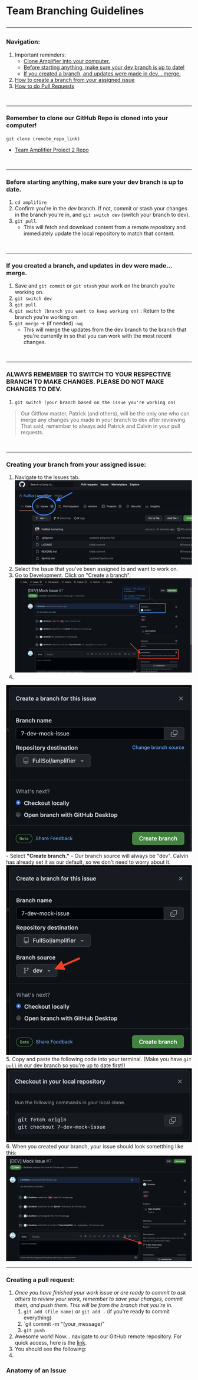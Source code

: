# Team Branching Guidelines <hr>

### Navigation:
1. Important reminders:
    - [Clone Amplifier into your computer.](#remember-to-clone-our-github-repo-is-cloned-into-your-computer) 
    - [Before starting anything, make sure your dev branch is up to date!](#before-starting-anything-make-sure-your-dev-branch-is-up-to-date)
    - [If you created a branch, and updates were made in dev... merge.](#if-you-created-a-branch-and-updates-in-dev-were-made-merge) 
2. [How to create a branch from your assigned issue](#creating-your-branch-from-your-assigned-issue)
3. [How to do Pull Requests](#creating-a-pull-request)


<br>
<hr>

### Remember to clone our GitHub Repo is cloned into your computer! 
`git clone (remote_repo_link)` 
- [Team Amplifier Project 2 Repo](https://github.com/FullSol/amplifire)
<br>
<hr>

### Before starting anything, make sure your dev branch is up to date. 
1. `cd amplifire`
2. Confirm you're in the _dev_ branch. If not, commit or stash your changes in the branch you're in, and `git switch dev` (switch your branch to dev).
3. `git pull`.
    - This will fetch and download content from a remote repository and immediately update the local repository to match that content.
<br>
<hr>

### If you created a branch, and updates in dev were made... merge. 
1. Save and `git commit` or `git stash` your work on the branch you're working on.
2. `git switch dev`
3. `git pull`.
4. `git switch (branch you want to keep working on)` : Return to the branch you're working on. 
5. `git merge` -> (if needed) `:wq`
    - This will merge the updates from the dev branch to the branch that you're currently in so that you can work with the most recent changes. 
<br>
<hr>

### ALWAYS REMEMBER TO SWITCH TO YOUR RESPECTIVE BRANCH TO MAKE CHANGES. PLEASE DO NOT MAKE CHANGES TO DEV. 
1. `git switch (your branch based on the issue you're working on)`

>Our Gitflow master, Patrick (and others), will be the only one who can merge any changes you made in your branch to dev after reviewing. That said, remember to always add Patrick and Calvin in your pull requests. 
<br>
<hr>


### Creating your branch from your assigned issue:
1. Navigate to the Issues tab.
![Issues](./images/Issues.png)
2. Select the Issue that you've been assigned to and want to work on.
3. Go to Development. Click on "Create a branch".
![2+3](./images/Go%20to%20Development.png)
4.
![4](./images/Create_branch_for_issue.png)  
    - Select **"Create branch."** 
    - Our branch source will always be "dev". Calvin has already set it as our default, so we don't need to worry about it. 
    ![Branch source set to dev](./images/branch%20source%20dev.png)
5. Copy and paste the following code into your terminal. (Make you have `git pull` in our dev branch so you're up to date first!) 
![Copy and paste](./images/Screen%20Shot%202022-05-20%20at%2006.32.55.png)
6. When you created your branch, your issue should look sometthing like this: 
![finished](./images/Finished%20creating%20branch.png)
<br>
<hr>


### Creating a pull request: 
1. _Once you have finished your work issue or are ready to commit to ask others to review your work, remember to save your changes, commit them, and push them. This will be from the branch that you're in._
    1. `git add (file name)` or `git add .` (if you're ready to commit everything)
    2. `git commit -m "(your_message)"
    3. `git push`
2. Awesome work! Now... navigate to our GitHub remote repository. For quick access, here is the [link](https://github.com/FullSol/amplifire).
3. You should see the following:
4. 




### Anatomy of an Issue

